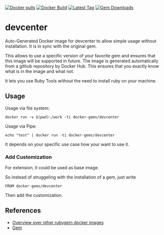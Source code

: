 [![Docker pulls](https://img.shields.io/docker/pulls/rubygem/devcenter.svg)](https://hub.docker.com/r/rubygem/devcenter/)
[![Docker Build](https://img.shields.io/docker/automated/rubygem/devcenter.svg)](https://hub.docker.com/r/rubygem/devcenter/)
[![Latest Tag](https://img.shields.io/github/tag/docker-rubygem/devcenter.svg)](https://hub.docker.com/r/rubygem/devcenter/)
[![Gem Downloads](https://img.shields.io/gem/dt/devcenter.svg)](https://rubygems.org/gems/devcenter/)
# devcenter

Auto-Generated Docker image for devcenter to allow simple usage without installation.
It is in sync with the original gem.

This allows to use a specific version of your favorite gem and ensures that this image will be supported in future.
The image is generated automatically from a github repository by Docker Hub.
This ensures that you exactly know what is in the image and what not.

It lets you use Ruby Tools without the need to install ruby on your machine.

## Usage

Usage via file system:

`docker run -v $(pwd):/work -ti docker-gems/devcenter`

Usage via Pipe:

`echo "test" | docker run -ti docker-gems/devcenter`

It depends on your specific use case how your want to use it.

### Add Customization

For extension, it could be used as base image.

So instead of struggeling with the installation of a gem, just write

`FROM docker-gems/devcenter`

Then add the customization.

## References

 - [Overview over other rubygem docker images](https://github.com/thinkbot/docker-rubygem)
 - [Gem](https://rubygems.org/gems/devcenter/)
